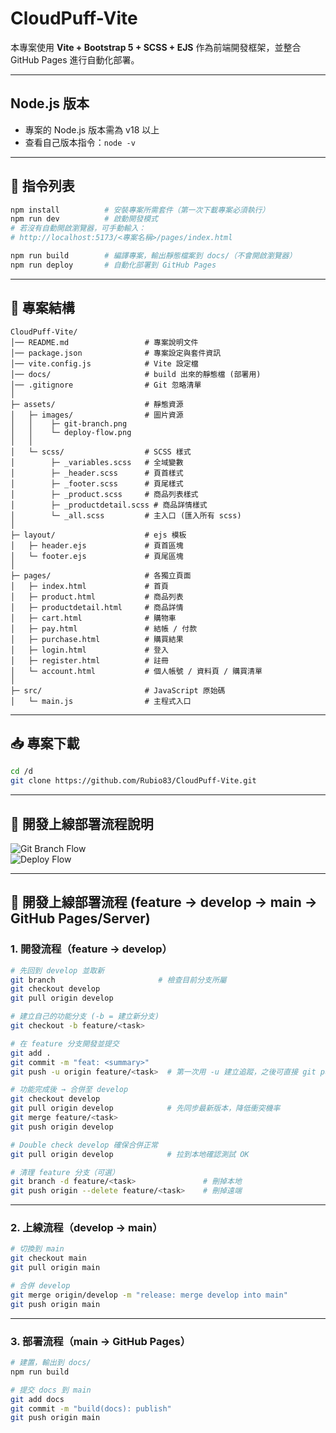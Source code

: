 # CloudPuff-Vite
本專案使用 **Vite + Bootstrap 5 + SCSS + EJS** 作為前端開發框架，並整合 GitHub Pages 進行自動化部署。

---

## Node.js 版本
- 專案的 Node.js 版本需為 v18 以上  
- 查看自己版本指令：`node -v`

---

## 📌 指令列表
```bash
npm install          # 安裝專案所需套件（第一次下載專案必須執行）
npm run dev          # 啟動開發模式
# 若沒有自動開啟瀏覽器，可手動輸入：
# http://localhost:5173/<專案名稱>/pages/index.html

npm run build        # 編譯專案，輸出靜態檔案到 docs/（不會開啟瀏覽器）
npm run deploy       # 自動化部署到 GitHub Pages
```

---

## 📂 專案結構
```
CloudPuff-Vite/
│── README.md                 # 專案說明文件
│── package.json              # 專案設定與套件資訊
│── vite.config.js            # Vite 設定檔
│── docs/                     # build 出來的靜態檔 (部署用)
│── .gitignore                # Git 忽略清單
│
├─ assets/                    # 靜態資源
│   ├─ images/                # 圖片資源
│   │    ├─ git-branch.png
│   │    └─ deploy-flow.png
│   │
│   └─ scss/                  # SCSS 樣式
│        ├─ _variables.scss   # 全域變數
│        ├─ _header.scss      # 頁首樣式
│        ├─ _footer.scss      # 頁尾樣式
│        ├─ _product.scss     # 商品列表樣式
│        ├─ _productdetail.scss # 商品詳情樣式
│        └─ _all.scss         # 主入口 (匯入所有 scss)
│
├─ layout/                    # ejs 模板
│   ├─ header.ejs             # 頁首區塊
│   └─ footer.ejs             # 頁尾區塊
│
├─ pages/                     # 各獨立頁面
│   ├─ index.html             # 首頁
│   ├─ product.html           # 商品列表
│   ├─ productdetail.html     # 商品詳情
│   ├─ cart.html              # 購物車
│   ├─ pay.html               # 結帳 / 付款
│   ├─ purchase.html          # 購買結果
│   ├─ login.html             # 登入
│   ├─ register.html          # 註冊
│   └─ account.html           # 個人帳號 / 資料頁 / 購買清單
│
├─ src/                       # JavaScript 原始碼
│   └─ main.js                # 主程式入口
```

---

## 📥 專案下載
```bash
cd /d
git clone https://github.com/Rubio83/CloudPuff-Vite.git
```

---

## 📌 開發上線部署流程說明
![Git Branch Flow](./assets/images/git-branch.png)  
![Deploy Flow](./assets/images/deploy-flow.png)

---


## 🚀 開發上線部署流程 (feature → develop → main → GitHub Pages/Server)

### 1. 開發流程（feature → develop）
```bash
# 先回到 develop 並取新
git branch                       # 檢查目前分支所屬
git checkout develop
git pull origin develop

# 建立自己的功能分支 (-b = 建立新分支)
git checkout -b feature/<task>

# 在 feature 分支開發並提交
git add .
git commit -m "feat: <summary>"
git push -u origin feature/<task>  # 第一次用 -u 建立追蹤，之後可直接 git push

# 功能完成後 → 合併至 develop
git checkout develop
git pull origin develop            # 先同步最新版本，降低衝突機率
git merge feature/<task>
git push origin develop

# Double check develop 確保合併正常
git pull origin develop            # 拉到本地確認測試 OK

# 清理 feature 分支（可選）
git branch -d feature/<task>               # 刪掉本地
git push origin --delete feature/<task>    # 刪掉遠端
```

---

### 2. 上線流程（develop → main）
```bash
# 切換到 main
git checkout main
git pull origin main

# 合併 develop
git merge origin/develop -m "release: merge develop into main"
git push origin main
```

---

### 3. 部署流程（main → GitHub Pages）
```bash
# 建置，輸出到 docs/
npm run build

# 提交 docs 到 main
git add docs
git commit -m "build(docs): publish"
git push origin main
```
